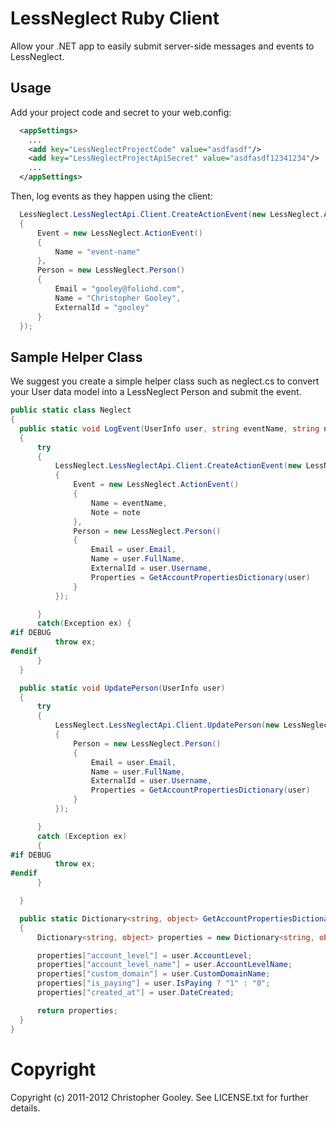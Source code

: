 LessNeglect Ruby Client
===
Allow your .NET app to easily submit server-side messages and events to LessNeglect.

Usage
---

Add your project code and secret to your web.config:

```xml
  <appSettings>
    ...
    <add key="LessNeglectProjectCode" value="asdfasdf"/>
    <add key="LessNeglectProjectApiSecret" value="asdfasdf12341234"/>
    ...
  </appSettings>
```

Then, log events as they happen using the client:

```csharp
  LessNeglect.LessNeglectApi.Client.CreateActionEvent(new LessNeglect.ActionEventCreateRequest()
  {
      Event = new LessNeglect.ActionEvent()
      {
          Name = "event-name"
      },
      Person = new LessNeglect.Person()
      {
          Email = "gooley@foliohd.com",
          Name = "Christopher Gooley",
          ExternalId = "gooley"
      }
  });
```

Sample Helper Class
---

We suggest you create a simple helper class such as neglect.cs to convert your User data model into a LessNeglect Person and submit the event.

```csharp
public static class Neglect
{
  public static void LogEvent(UserInfo user, string eventName, string note)
  {
      try
      {
          LessNeglect.LessNeglectApi.Client.CreateActionEvent(new LessNeglect.ActionEventCreateRequest()
          {
              Event = new LessNeglect.ActionEvent()
              {
                  Name = eventName,
                  Note = note
              },
              Person = new LessNeglect.Person()
              {
                  Email = user.Email,
                  Name = user.FullName,
                  ExternalId = user.Username,
                  Properties = GetAccountPropertiesDictionary(user)
              }
          });

      }
      catch(Exception ex) {
#if DEBUG
          throw ex;
#endif
      }
  }

  public static void UpdatePerson(UserInfo user)
  {
      try
      {
          LessNeglect.LessNeglectApi.Client.UpdatePerson(new LessNeglect.PersonUpdateRequest()
          {
              Person = new LessNeglect.Person()
              {
                  Email = user.Email,
                  Name = user.FullName,
                  ExternalId = user.Username,
                  Properties = GetAccountPropertiesDictionary(user)
              }
          });

      }
      catch (Exception ex)
      {
#if DEBUG
          throw ex;
#endif
      }

  }

  public static Dictionary<string, object> GetAccountPropertiesDictionary(UserInfo user)
  {
      Dictionary<string, object> properties = new Dictionary<string, object>();

      properties["account_level"] = user.AccountLevel;
      properties["account_level_name"] = user.AccountLevelName;
      properties["custom_domain"] = user.CustomDomainName;
      properties["is_paying"] = user.IsPaying ? "1" : "0";
      properties["created_at"] = user.DateCreated;

      return properties;
  }
}
```

Copyright
===
Copyright (c) 2011-2012 Christopher Gooley. See LICENSE.txt for further details.
